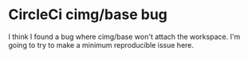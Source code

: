 # CircleCi cimg/base bug

I think I found a bug where cimg/base won't attach the workspace.
I'm going to try to make a minimum reproducible issue here.
